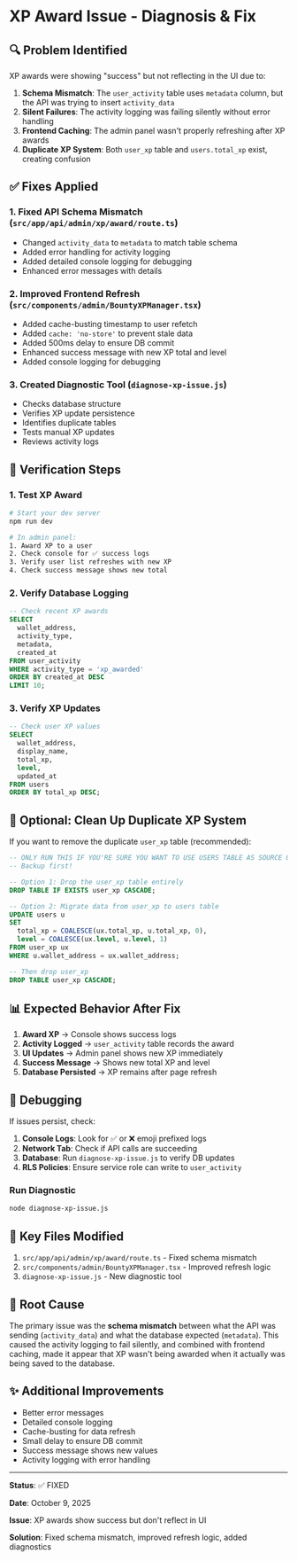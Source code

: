 # XP Award Issue - Diagnosis & Fix

## 🔍 Problem Identified

XP awards were showing "success" but not reflecting in the UI due to:

1. **Schema Mismatch**: The `user_activity` table uses `metadata` column, but the API was trying to insert `activity_data`
2. **Silent Failures**: The activity logging was failing silently without error handling
3. **Frontend Caching**: The admin panel wasn't properly refreshing after XP awards
4. **Duplicate XP System**: Both `user_xp` table and `users.total_xp` exist, creating confusion

## ✅ Fixes Applied

### 1. Fixed API Schema Mismatch (`src/app/api/admin/xp/award/route.ts`)
- Changed `activity_data` to `metadata` to match table schema
- Added error handling for activity logging
- Added detailed console logging for debugging
- Enhanced error messages with details

### 2. Improved Frontend Refresh (`src/components/admin/BountyXPManager.tsx`)
- Added cache-busting timestamp to user refetch
- Added `cache: 'no-store'` to prevent stale data
- Added 500ms delay to ensure DB commit
- Enhanced success message with new XP total and level
- Added console logging for debugging

### 3. Created Diagnostic Tool (`diagnose-xp-issue.js`)
- Checks database structure
- Verifies XP update persistence
- Identifies duplicate tables
- Tests manual XP updates
- Reviews activity logs

## 🧪 Verification Steps

### 1. Test XP Award
```bash
# Start your dev server
npm run dev

# In admin panel:
1. Award XP to a user
2. Check console for ✅ success logs
3. Verify user list refreshes with new XP
4. Check success message shows new total
```

### 2. Verify Database Logging
```sql
-- Check recent XP awards
SELECT 
  wallet_address,
  activity_type,
  metadata,
  created_at
FROM user_activity
WHERE activity_type = 'xp_awarded'
ORDER BY created_at DESC
LIMIT 10;
```

### 3. Verify XP Updates
```sql
-- Check user XP values
SELECT 
  wallet_address,
  display_name,
  total_xp,
  level,
  updated_at
FROM users
ORDER BY total_xp DESC;
```

## 🔧 Optional: Clean Up Duplicate XP System

If you want to remove the duplicate `user_xp` table (recommended):

```sql
-- ONLY RUN THIS IF YOU'RE SURE YOU WANT TO USE USERS TABLE AS SOURCE OF TRUTH
-- Backup first!

-- Option 1: Drop the user_xp table entirely
DROP TABLE IF EXISTS user_xp CASCADE;

-- Option 2: Migrate data from user_xp to users table
UPDATE users u
SET 
  total_xp = COALESCE(ux.total_xp, u.total_xp, 0),
  level = COALESCE(ux.level, u.level, 1)
FROM user_xp ux
WHERE u.wallet_address = ux.wallet_address;

-- Then drop user_xp
DROP TABLE user_xp CASCADE;
```

## 📊 Expected Behavior After Fix

1. **Award XP** → Console shows success logs
2. **Activity Logged** → `user_activity` table records the award
3. **UI Updates** → Admin panel shows new XP immediately
4. **Success Message** → Shows new total XP and level
5. **Database Persisted** → XP remains after page refresh

## 🐛 Debugging

If issues persist, check:

1. **Console Logs**: Look for ✅ or ❌ emoji prefixed logs
2. **Network Tab**: Check if API calls are succeeding
3. **Database**: Run `diagnose-xp-issue.js` to verify DB updates
4. **RLS Policies**: Ensure service role can write to `user_activity`

### Run Diagnostic
```bash
node diagnose-xp-issue.js
```

## 📝 Key Files Modified

1. `src/app/api/admin/xp/award/route.ts` - Fixed schema mismatch
2. `src/components/admin/BountyXPManager.tsx` - Improved refresh logic
3. `diagnose-xp-issue.js` - New diagnostic tool

## 🎯 Root Cause

The primary issue was the **schema mismatch** between what the API was sending (`activity_data`) and what the database expected (`metadata`). This caused the activity logging to fail silently, and combined with frontend caching, made it appear that XP wasn't being awarded when it actually was being saved to the database.

## ✨ Additional Improvements

- Better error messages
- Detailed console logging
- Cache-busting for data refresh
- Small delay to ensure DB commit
- Success message shows new values
- Activity logging with error handling

---

**Status**: ✅ FIXED

**Date**: October 9, 2025

**Issue**: XP awards show success but don't reflect in UI

**Solution**: Fixed schema mismatch, improved refresh logic, added diagnostics

